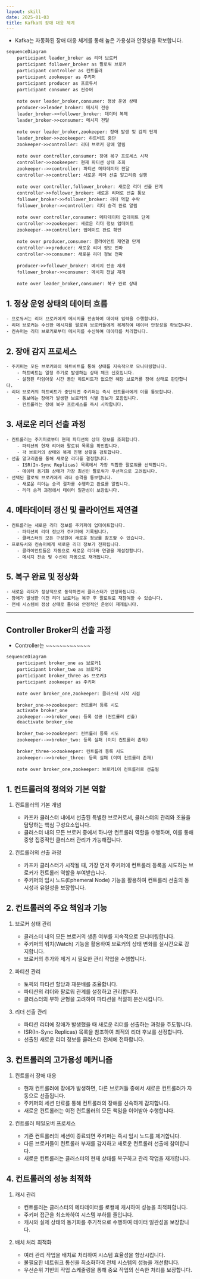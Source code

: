 ```yaml
---
layout: skill
date: 2025-01-03
title: Kafka의 장애 대응 체계
---
```





- Kafka는 자동화된 장애 대응 체계를 통해 높은 가용성과 안정성을 확보합니다.


```mermaid
sequenceDiagram
    participant leader_broker as 리더 브로커
    participant follower_broker as 팔로워 브로커
    participant controller as 컨트롤러
    participant zookeeper as 주키퍼
    participant producer as 프로듀서
    participant consumer as 컨슈머

    note over leader_broker,consumer: 정상 운영 상태
    producer->>leader_broker: 메시지 전송
    leader_broker->>follower_broker: 데이터 복제
    leader_broker->>consumer: 메시지 전달

    note over leader_broker,zookeeper: 장애 발생 및 감지 단계
    leader_broker->>zookeeper: 하트비트 중단
    zookeeper->>controller: 리더 브로커 장애 알림
    
    note over controller,consumer: 장애 복구 프로세스 시작
    controller->>zookeeper: 현재 파티션 상태 조회
    zookeeper-->>controller: 파티션 메타데이터 전달
    controller->>controller: 새로운 리더 선출 알고리즘 실행
    
    note over controller,follower_broker: 새로운 리더 선출 단계
    controller->>follower_broker: 새로운 리더로 선출 통보
    follower_broker->>follower_broker: 리더 역할 수락
    follower_broker->>controller: 리더 승격 완료 알림
    
    note over controller,consumer: 메타데이터 업데이트 단계
    controller->>zookeeper: 새로운 리더 정보 업데이트
    zookeeper-->>controller: 업데이트 완료 확인
    
    note over producer,consumer: 클라이언트 재연결 단계
    controller->>producer: 새로운 리더 정보 전파
    controller->>consumer: 새로운 리더 정보 전파
    
    producer->>follower_broker: 메시지 전송 재개
    follower_broker->>consumer: 메시지 전달 재개

    note over leader_broker,consumer: 복구 완료 상태
```


## 1. 정상 운영 상태의 데이터 흐름
    - 프로듀서는 리더 브로커에게 메시지를 전송하여 데이터 입력을 수행합니다.
    - 리더 브로커는 수신한 메시지를 팔로워 브로커들에게 복제하여 데이터 안정성을 확보합니다.
    - 컨슈머는 리더 브로커로부터 메시지를 수신하여 데이터를 처리합니다.

## 2. 장애 감지 프로세스
    - 주키퍼는 모든 브로커와의 하트비트를 통해 상태를 지속적으로 모니터링합니다.
        - 하트비트는 일정 주기로 발생하는 상태 체크 신호입니다.
        - 설정된 타임아웃 시간 동안 하트비트가 없으면 해당 브로커를 장애 상태로 판단합니다.
    - 리더 브로커의 하트비트가 중단되면 주키퍼는 즉시 컨트롤러에게 이를 통보합니다.
        - 통보에는 장애가 발생한 브로커의 식별 정보가 포함됩니다.
        - 컨트롤러는 장애 복구 프로세스를 즉시 시작합니다.

## 3. 새로운 리더 선출 과정
    - 컨트롤러는 주키퍼로부터 현재 파티션의 상태 정보를 조회합니다.
        - 파티션의 현재 리더와 팔로워 목록을 확인합니다.
        - 각 브로커의 상태와 복제 진행 상황을 검토합니다.
    - 선출 알고리즘을 통해 새로운 리더를 결정합니다.
        - ISR(In-Sync Replicas) 목록에서 가장 적합한 팔로워를 선택합니다.
        - 데이터 동기화 상태가 가장 최신인 팔로워가 우선적으로 고려됩니다.
    - 선택된 팔로워 브로커에게 리더 승격을 통보합니다.
        - 새로운 리더는 승격 절차를 수행하고 완료를 알립니다.
        - 리더 승격 과정에서 데이터 일관성이 보장됩니다.

## 4. 메타데이터 갱신 및 클라이언트 재연결
    - 컨트롤러는 새로운 리더 정보를 주키퍼에 업데이트합니다.
        - 파티션의 리더 정보가 주키퍼에 기록됩니다.
        - 클러스터의 모든 구성원이 새로운 정보를 참조할 수 있습니다.
    - 프로듀서와 컨슈머에게 새로운 리더 정보가 전파됩니다.
        - 클라이언트들은 자동으로 새로운 리더와 연결을 재설정합니다.
        - 메시지 전송 및 수신이 자동으로 재개됩니다.

## 5. 복구 완료 및 정상화
    - 새로운 리더가 정상적으로 동작하면서 클러스터가 안정화됩니다.
    - 장애가 발생한 이전 리더 브로커는 복구 후 팔로워로 재참여할 수 있습니다.
    - 전체 시스템이 정상 상태로 돌아와 안정적인 운영이 재개됩니다.





---

## Controller Broker의 선출 과정

- Controller는 ~~~~~~~~~~~~~


```mermaid
sequenceDiagram
    participant broker_one as 브로커1
    participant broker_two as 브로커2
    participant broker_three as 브로커3
    participant zookeeper as 주키퍼

    note over broker_one,zookeeper: 클러스터 시작 시점
    
    broker_one->>zookeeper: 컨트롤러 등록 시도
    activate broker_one
    zookeeper-->>broker_one: 등록 성공 (컨트롤러 선출)
    deactivate broker_one
    
    broker_two->>zookeeper: 컨트롤러 등록 시도
    zookeeper-->>broker_two: 등록 실패 (이미 컨트롤러 존재)
    
    broker_three->>zookeeper: 컨트롤러 등록 시도
    zookeeper-->>broker_three: 등록 실패 (이미 컨트롤러 존재)
    
    note over broker_one,zookeeper: 브로커1이 컨트롤러로 선출됨
```


## 1. 컨트롤러의 정의와 기본 역할
1. 컨트롤러의 기본 개념
    - 카프카 클러스터 내에서 선출된 특별한 브로커로서, 클러스터의 관리와 조율을 담당하는 핵심 구성요소입니다.
    - 클러스터 내의 모든 브로커 중에서 하나만 컨트롤러 역할을 수행하며, 이를 통해 중앙 집중적인 클러스터 관리가 가능해집니다.

2. 컨트롤러의 선출 과정
    - 카프카 클러스터가 시작될 때, 가장 먼저 주키퍼에 컨트롤러 등록을 시도하는 브로커가 컨트롤러 역할을 부여받습니다.
    - 주키퍼의 임시 노드(Ephemeral Node) 기능을 활용하여 컨트롤러 선출의 동시성과 유일성을 보장합니다.

## 2. 컨트롤러의 주요 책임과 기능
1. 브로커 상태 관리
    - 클러스터 내의 모든 브로커의 생존 여부를 지속적으로 모니터링합니다.
    - 주키퍼의 워치(Watch) 기능을 활용하여 브로커의 상태 변화를 실시간으로 감지합니다.
    - 브로커의 추가와 제거 시 필요한 관리 작업을 수행합니다.

2. 파티션 관리
    - 토픽의 파티션 할당과 재분배를 조율합니다.
    - 파티션의 리더와 팔로워 관계를 설정하고 관리합니다.
    - 클러스터의 부하 균형을 고려하여 파티션을 적절히 분산시킵니다.

3. 리더 선출 관리
    - 파티션 리더에 장애가 발생했을 때 새로운 리더를 선출하는 과정을 주도합니다.
    - ISR(In-Sync Replicas) 목록을 참조하여 최적의 리더 후보를 선정합니다.
    - 선출된 새로운 리더 정보를 클러스터 전체에 전파합니다.

## 3. 컨트롤러의 고가용성 메커니즘
1. 컨트롤러 장애 대응
    - 현재 컨트롤러에 장애가 발생하면, 다른 브로커들 중에서 새로운 컨트롤러가 자동으로 선출됩니다.
    - 주키퍼의 세션 만료를 통해 컨트롤러의 장애를 신속하게 감지합니다.
    - 새로운 컨트롤러는 이전 컨트롤러의 모든 책임을 이어받아 수행합니다.

2. 컨트롤러 페일오버 프로세스
    - 기존 컨트롤러의 세션이 종료되면 주키퍼는 즉시 임시 노드를 제거합니다.
    - 다른 브로커들이 컨트롤러 부재를 감지하고 새로운 컨트롤러 선출에 참여합니다.
    - 새로운 컨트롤러는 클러스터의 현재 상태를 복구하고 관리 작업을 재개합니다.

## 4. 컨트롤러의 성능 최적화
1. 캐시 관리
    - 컨트롤러는 클러스터의 메타데이터를 로컬에 캐시하여 성능을 최적화합니다.
    - 주키퍼 접근을 최소화하여 시스템 부하를 줄입니다.
    - 캐시와 실제 상태의 동기화를 주기적으로 수행하여 데이터 일관성을 보장합니다.

2. 배치 처리 최적화
    - 여러 관리 작업을 배치로 처리하여 시스템 효율성을 향상시킵니다.
    - 불필요한 네트워크 통신을 최소화하여 전체 시스템의 성능을 개선합니다.
    - 우선순위 기반의 작업 스케줄링을 통해 중요 작업의 신속한 처리를 보장합니다.




























